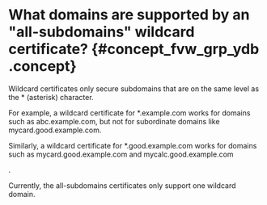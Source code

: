 # What domains are supported by an "all-subdomains" wildcard certificate? {#concept_fvw_grp_ydb .concept}

Wildcard certificates only secure subdomains that are on the same level as the \* \(asterisk\) character.

For example, a wildcard certificate for \*.example.com works for domains such as abc.example.com, but not for subordinate domains like mycard.good.example.com.

Similarly, a wildcard certificate for \*.good.example.com works for domains such as mycard.good.example.com and mycalc.good.example.com

.

Currently, the all-subdomains certificates only support one wildcard domain.

